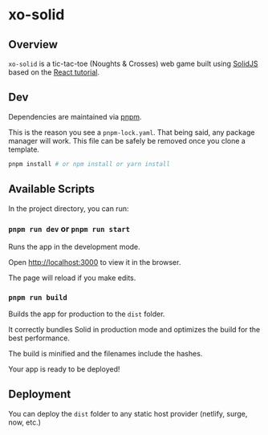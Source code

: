 # xo-solid

## Overview

`xo-solid` is a tic-tac-toe (Noughts & Crosses) web game built using [SolidJS](solidjs.com) based on the [React tutorial](https://reactjs.org/tutorial/tutorial.html).

## Dev

Dependencies are maintained via [pnpm](https://pnpm.js.org/).

This is the reason you see a `pnpm-lock.yaml`. That being said, any package manager will work. This file can be safely be removed once you clone a template.

```bash
pnpm install # or npm install or yarn install
```

## Available Scripts

In the project directory, you can run:

### `pnpm run dev` or `pnpm run start`

Runs the app in the development mode.

Open [http://localhost:3000](http://localhost:3000) to view it in the browser.

The page will reload if you make edits.

### `pnpm run build`

Builds the app for production to the `dist` folder.

It correctly bundles Solid in production mode and optimizes the build for the best performance.

The build is minified and the filenames include the hashes.

Your app is ready to be deployed!

## Deployment

You can deploy the `dist` folder to any static host provider (netlify, surge, now, etc.)
